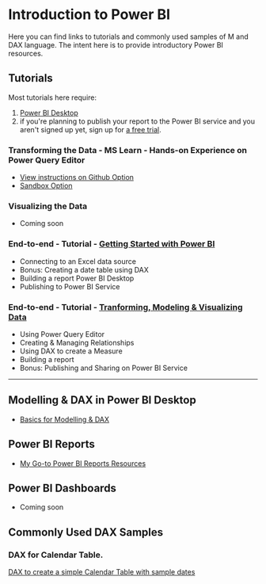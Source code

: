 # Introduction to Power BI
Here you can find links to tutorials and commonly used samples of M and DAX language. The intent here is to provide introductory Power BI resources.

  
## Tutorials
Most tutorials here require:
1. [Power BI Desktop](https://learn.microsoft.com/en-us/power-bi/fundamentals/desktop-get-the-desktop)
2. if you're planning to publish your report to the Power BI service and you aren't signed up yet, sign up for [a free trial](https://learn.microsoft.com/en-us/power-bi/fundamentals/service-self-service-signup-for-power-bi).

### Transforming the Data - MS Learn - Hands-on Experience on Power Query Editor
  - [View instructions on Github Option](https://microsoftlearning.github.io/PL-300-Microsoft-Power-BI-Data-Analyst/Instructions/Labs/02-load-data-with-power-query-in-power-bi-desktop.html)
  - [Sandbox Option](https://learn.microsoft.com/en-us/training/modules/clean-data-power-bi/8-lab)

### Visualizing the Data
  - Coming soon
    
### End-to-end - Tutorial - [Getting Started with Power BI](https://learn.microsoft.com/en-us/power-bi/create-reports/desktop-excel-stunning-report)
  - Connecting to an Excel data source
  - Bonus: Creating a date table using DAX
  - Building a report Power BI Desktop
  - Publishing to Power BI Service
    
### End-to-end - Tutorial - [Tranforming, Modeling & Visualizing Data](https://learn.microsoft.com/en-us/power-bi/create-reports/desktop-dimensional-model-report)
  - Using Power Query Editor
  - Creating & Managing Relationships
  - Using DAX to create a Measure
  - Building a report
  - Bonus: Publishing and Sharing on Power BI Service

  - -------------------------------------------------------------------------------------------------------------------------------------------------------
## Modelling & DAX in Power BI Desktop
 - [Basics for Modelling & DAX](https://github.com/ForTheLoveOfLearning/powerbi/blob/main/modelling.md)

## Power BI Reports
  - [My Go-to Power BI Reports Resources](https://github.com/ForTheLoveOfLearning/powerbi/blob/main/reports.md)

## Power BI Dashboards
  - Coming soon

## Commonly Used DAX Samples
### DAX for Calendar Table.
[DAX to create a simple Calendar Table with sample dates](https://github.com/ForTheLoveOfLearning/powerbi/blob/main/calendartable_dax.md)
